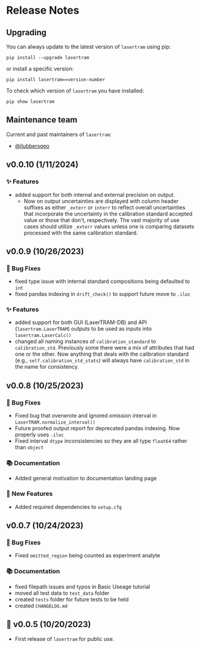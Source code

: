 # Release Notes

## Upgrading

You can always update to the latest version of `lasertram` using pip:

```
pip install --upgrade lasertram
```

or install a specific version:

```
pip install lasertram==version-number
```

To check which version of `lasertram` you have installed:

```
pip show lasertram
```

## Maintenance team

Current and past maintainers of `lasertram`:

- [@jlubbersgeo](https://github.com/jlubbersgeo)

## v0.0.10 (1/11/2024)

### :sparkles: Features

- added support for both internal and external precision on output.
  - Now on output uncertainties are displayed with column header suffixes as either `_exterr` or `interr` to reflect overall uncertainties that incorporate the uncertainty in the calibration standard accepted value or those that don't, respectively. The vast majority of use cases should utilize `_exterr` values unless one is comparing datasets processed with the same calibration standard.

## v0.0.9 (10/26/2023)

### :bug: Bug Fixes

- fixed type issue with internal standard compositions being defaulted to `int`
- fixed pandas indexing in `drift_check()` to support future move to `.iloc`

### :sparkles: Features

- added support for both GUI (LaserTRAM-DB) and API (`lasertram.LaserTRAM`) outputs to be used as inputs into `lasertram.LaserCalc()`
- changed all naming instances of `calibration_standard` to `calibration_std`. Previously some there were a mix of attributes that had one or the other. Now anything that deals with the calibration standard (e.g., `self.calibration_std_stats`) will always have `calibration_std` in the name for consistency.

## v0.0.8 (10/25/2023)

### :bug: Bug Fixes

- Fixed bug that overwrote and ignored omission interval in `LaserTRAM.normalize_interval()`
- Future proofed output report for deprecated pandas indexing. Now properly uses `.iloc`
- Fixed interval `dtype` inconsistencies so they are all type `float64` rather than `object`

### :books: Documentation

- Added general motivation to documentation landing page

### :rocket: New Features

- Added required dependencies to `setup.cfg`

## v0.0.7 (10/24/2023)

### :bug: Bug Fixes

- Fixed `omitted_region` being counted as experiment analyte

### :books: Documentation

- fixed filepath issues and typos in Basic Useage tutorial
- moved all test data to `test_data` folder
- created `tests` folder for future tests to be held
- created `CHANGELOG.md`

## :tada: v0.0.5 (10/20/2023)

- First release of `lasertram` for public use.
